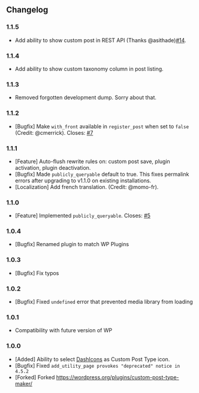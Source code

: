 ## Changelog

### 1.1.5
- Add ability to show custom post in REST API (Thanks @asithade)[#14](https://github.com/Graffino/Custom-Post-Type-Maker/issues/14).

### 1.1.4
- Add ability to show custom taxonomy column in post listing.

### 1.1.3
- Removed forgotten development dump. Sorry about that.

### 1.1.2
- [Bugfix] Make `with_front` available in `register_post` when set to `false` (Credit: @cmerrick). Closes: [#7](https://github.com/Graffino/Custom-Post-Type-Maker/issues/7)

### 1.1.1
- [Feature] Auto-flush rewrite rules on: custom post save, plugin activation, plugin deactivation.
- [Bugfix] Made `publicly_queryable` default to true. This fixes permalink errors after upgrading to v1.1.0 on existing installations.
- [Localization] Add french translation. (Credit: @momo-fr).

### 1.1.0
- [Feature] Implemented `publicly_queryable`. Closes: [#5](https://github.com/Graffino/Custom-Post-Type-Maker/issues/5)

### 1.0.4
- [Bugfix] Renamed plugin to match WP Plugins

### 1.0.3
- [Bugfix] Fix typos

### 1.0.2
- [Bugfix] Fixed `undefined` error that prevented media library from loading

### 1.0.1
- Compatibility with future version of WP

### 1.0.0
- [Added] Ability to select [DashIcons](https://developer.wordpress.org/resource/dashicons/#layout) as Custom Post Type icon.
- [Bugfix] Fixed `add_utility_page provokes "deprecated" notice in 4.5.2`
- [Forked] Forked https://wordpress.org/plugins/custom-post-type-maker/
